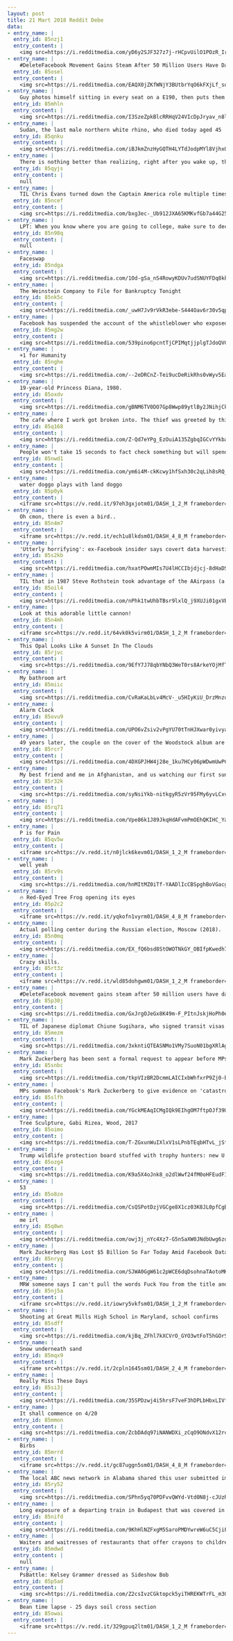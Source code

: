 ```yaml
---
layout: post
title: 21 Mart 2018 Reddit Debe
data:
- entry_name: |
  entry_id: 85nzj1
  entry_content: |
    <img src=https://i.redditmedia.com/yD6y2SJF327z7j-rHCpvUilO1POzR_IrM6w07jktmV8.jpg?fm=jpg&s=909520f28ad6129f540fdba24da4374d frameborder=0>
- entry_name: |
    #DeleteFacebook Movement Gains Steam After 50 Million Users Have Data Leaked
  entry_id: 85osel
  entry_content: |
    <img src=https://i.redditmedia.com/EAQX0jZKfWNjY3BUtbrYqO6kFXjLf_sqWkj8xyMW9Wc.jpg?fm=jpg&s=f0a38018bb9b4af3d7889591bc7b804a frameborder=0>
- entry_name: |
    Guy photos himself sitting in every seat on a E190, then puts them all together
  entry_id: 85mhln
  entry_content: |
    <img src=https://i.redditmedia.com/I3SzeZpkBlcRRHqV24VIcDpJryav_n8lPDQeTTBVYrA.jpg?fm=jpg&s=66d3eb6b8d4924605d0333aa4cd401ee frameborder=0>
- entry_name: |
    Sudan, the last male northern white rhino, who died today aged 45
  entry_id: 85qnku
  entry_content: |
    <img src=https://i.redditmedia.com/iBJkmZnzHyGQTH4LYTdJodpMYl8VjhxQVXLDMSJnfMs.jpg?fm=jpg&s=523cf07be6079972a3feb9ffc0a86dc5 frameborder=0>
- entry_name: |
    There is nothing better than realizing, right after you wake up, that you won't have to face repercussions for the terrible choices you made in your dream.
  entry_id: 85qyjs
  entry_content: |
    null
- entry_name: |
    TIL Chris Evans turned down the Captain America role multiple times because of Anxiety, fear of a 10-movie commitment and the public spotlight. He went to therapy before taking the role
  entry_id: 85ncef
  entry_content: |
    <img src=https://i.redditmedia.com/bxg3ec-_Ub912JXA65KMKvfGb7a44G25hq5opQoZYmk.jpg?fm=jpg&s=f33aa9782532860fd010d8e42b922d1f frameborder=0>
- entry_name: |
    LPT: When you know where you are going to college, make sure to decline the others. People often end up on waitlists and the sooner that you decline the more likely they may be to get in. It could be their dream/reach school
  entry_id: 85n98q
  entry_content: |
    null
- entry_name: |
    Faceswap
  entry_id: 85ndga
  entry_content: |
    <img src=https://i.redditmedia.com/1Od-gSa_nS4RowyKDUv7udSNUYFDq8kkhDW2FBiFM1o.jpg?fm=jpg&s=3ec6f8b83acae1337e2867ac5de8205a frameborder=0>
- entry_name: |
    The Weinstein Company to File for Bankruptcy Tonight
  entry_id: 85nk5c
  entry_content: |
    <img src=https://i.redditmedia.com/_uwH7Jv9rVkR3ebe-S444Oav6r30v5qpW5xL2_WSSew.jpg?fm=jpg&s=2488ee2ac3dd05fcd2f5a5041e9b03fc frameborder=0>
- entry_name: |
    Facebook has suspended the account of the whistleblower who exposed Cambridge Analytica
  entry_id: 85mg2w
  entry_content: |
    <img src=https://i.redditmedia.com/539pino6pcntTjCPIMqtjjplgTJdoQVCcDy_e4QUy4M.jpg?fm=jpg&s=65b6c344c514d691b46cf2b429cc1484 frameborder=0>
- entry_name: |
    +1 for Humanity
  entry_id: 85nghe
  entry_content: |
    <img src=https://i.redditmedia.com/--2eDRCnZ-Tei9ucDeRikRhs0vWyv5Ea02lA1UDP9y4.gif?fm=jpg&s=e1f1c5f939cccdce6bab736ec7088ae8 frameborder=0>
- entry_name: |
    19-year-old Princess Diana, 1980.
  entry_id: 85oxdv
  entry_content: |
    <img src=https://i.redditmedia.com/gBNM6TV0DO7Gp8Wwp89ytlBy2JNihjCkyl3sNakM4GY.jpg?fm=jpg&s=1dff90a6b0565a8774786d7fbbe265bf frameborder=0>
- entry_name: |
    The cafe where I work got broken into. The thief was greeted by this note I left inside the register.
  entry_id: 85q168
  entry_content: |
    <img src=https://i.redditmedia.com/Z-Qd7eYPg_EzOuiA135ZgbqIGCvYYkbagKrKdDoL3Mw.png?fm=jpg&s=3d606d675306c06f8913eb80534f23cc frameborder=0>
- entry_name: |
    People won't take 15 seconds to fact check something but will spend 15 minutes to find out what kind of potato they are.
  entry_id: 85nwd1
  entry_content: |
    <img src=https://i.redditmedia.com/ym6i4M-ckKcwy1hfSxh30c2qLih8sRQ_slSo-CDsT10.jpg?fm=jpg&s=62b8e1093889313f904384dcda30a14b frameborder=0>
- entry_name: |
    water doggo plays with land doggo
  entry_id: 85p0yk
  entry_content: |
    <iframe src=https://v.redd.it/97eh3gxjotm01/DASH_1_2_M frameborder=0></iframe>
- entry_name: |
    Oh cmon, there is even a bird..
  entry_id: 85n4m7
  entry_content: |
    <iframe src=https://v.redd.it/ech1u8lkdsm01/DASH_4_8_M frameborder=0></iframe>
- entry_name: |
    'Utterly horrifying': ex-Facebook insider says covert data harvesting was routine.
  entry_id: 85s2kb
  entry_content: |
    <img src=https://i.redditmedia.com/hxatPOwmMIs7U4lHCCIbjdjcj-8dHaDSk6SkwIlLw_Q.jpg?fm=jpg&s=6ab5b36453ee78d0e58bd046aa66f63d frameborder=0>
- entry_name: |
    TIL that in 1987 Steve Rothstein took advantage of the AAirpass (a promotion by American Airlines that let people pay a one time $250,000 and have a lifetime of unlimited flights) and quit his job so he could fly continuously. This ended up costing the airline more than 21 million.
  entry_id: 85oil4
  entry_content: |
    <img src=https://i.redditmedia.com/nPhk1twUhbTBsr9lxlQ_j9XUJi01gxVBMU8aku6GUeI.jpg?fm=jpg&s=1cbe88bddb2dd6392940bf23b33298d8 frameborder=0>
- entry_name: |
    Look at this adorable little cannon!
  entry_id: 85n4mh
  entry_content: |
    <iframe src=https://v.redd.it/64vk0k5virm01/DASH_1_2_M frameborder=0></iframe>
- entry_name: |
    This Opal Looks Like A Sunset In The Clouds
  entry_id: 85rjvc
  entry_content: |
    <img src=https://i.redditmedia.com/9EfY7J78qbYNbQ3WeT0rs8ArkeYOjMfT9FI6YvB8KZk.jpg?fm=jpg&s=279072e29b04c8cb7cd2dc135549755b frameborder=0>
- entry_name: |
    My bathroom art
  entry_id: 85miic
  entry_content: |
    <img src=https://i.redditmedia.com/CvRaKaLbLv4McV-_u5HIyKiU_DrzMnzuFpiSsfpEVkw.jpg?fm=jpg&s=7d01d62c0b75d8c710af6ca3c7a66105 frameborder=0>
- entry_name: |
    Alarm Clock
  entry_id: 85ovu9
  entry_content: |
    <img src=https://i.redditmedia.com/UPO6vZsiv2vPgYU70tTnHJXwar0yivyaazv6PDWDDI0.jpg?fm=jpg&s=1ad6b3adf4d9c526e601af9e6601f8b2 frameborder=0>
- entry_name: |
    49 years later, the couple on the cover of the Woodstock album are still together.
  entry_id: 85rcr7
  entry_content: |
    <img src=https://i.redditmedia.com/4DXGPJHW4j28e_1ku7HCy06pWDwmUwPCmOv6QD8ozCk.jpg?fm=jpg&s=834e1675980938d2190f2b991616ede0 frameborder=0>
- entry_name: |
    My best friend and me in Afghanistan, and us watching our first sunset after retirement.
  entry_id: 85r32k
  entry_content: |
    <img src=https://i.redditmedia.com/syNsiYkb-nitkgyR5zVr95FMy6yvLCxv_c0qWL0yAUM.jpg?fm=jpg&s=3a23d768a5e79d93dc4cbd682fe2fc84 frameborder=0>
- entry_name: |
  entry_id: 85rq71
  entry_content: |
    <img src=https://i.redditmedia.com/Vpe86k1J89JkqHdAFvmPmOEhQKIHC_YaXTvPMMT-Syw.jpg?fm=jpg&s=3029930bfc854db9c359e782656f6f34 frameborder=0>
- entry_name: |
    P is for Pain
  entry_id: 85qv5w
  entry_content: |
    <iframe src=https://v.redd.it/n0jlck6kevm01/DASH_1_2_M frameborder=0></iframe>
- entry_name: |
    well yeah
  entry_id: 85rv9s
  entry_content: |
    <img src=https://i.redditmedia.com/hnMItMZ0iTf-YAADlIcCBSpghBoVGacg0yI7Sqmj5Do.jpg?fm=jpg&s=b32758f204b5db75cd9c4c75fa6c42c6 frameborder=0>
- entry_name: |
    🔥 Red-Eyed Tree Frog opening its eyes
  entry_id: 85p2c2
  entry_content: |
    <iframe src=https://v.redd.it/yqkofn1vyrm01/DASH_4_8_M frameborder=0></iframe>
- entry_name: |
    Actual polling center during the Russian election, Moscow (2018).
  entry_id: 85n0mq
  entry_content: |
    <img src=https://i.redditmedia.com/EX_fQ6bsd8StOWOTNkGY_OBIfpKwedh7LXpxvN5lBLI.jpg?fm=jpg&s=ef38d0e5405c6014b167d71b5015f178 frameborder=0>
- entry_name: |
    Crazy skills.
  entry_id: 85rt3z
  entry_content: |
    <iframe src=https://v.redd.it/wld85dohgwm01/DASH_1_2_M frameborder=0></iframe>
- entry_name: |
    #DeleteFacebook movement gains steam after 50 million users have data leaked
  entry_id: 85p30j
  entry_content: |
    <img src=https://i.redditmedia.com/GxJrgOJeGx8K49m-F_PItnJskjHoPh0eY-7kSXDavRA.jpg?fm=jpg&s=3fcdbcd7afce06718430011495b7fc10 frameborder=0>
- entry_name: |
    TIL of Japanese diplomat Chiune Sugihara, who signed transit visas in Lithuania for more than 6,000 Jews in 1940. He wrote visas for 18-20 hours every day, continuing to sign them through the window of a train and throw them into the crowd as he fled Lithuania.
  entry_id: 85mezm
  entry_content: |
    <img src=https://i.redditmedia.com/3xkntiQTEASNMo1VMy7SuoN01bgXRlAg--5HygUp4bQ.jpg?fm=jpg&s=1355ecc89e6f2a481d2279f352221252 frameborder=0>
- entry_name: |
    Mark Zuckerberg has been sent a formal request to appear before MPs and answer questions regarding a growing scandal about user data
  entry_id: 85snbc
  entry_content: |
    <img src=https://i.redditmedia.com/tkpVIzBR2DcmmLAICIxbWhfxrP9Zj0-bcXDbCjn2ils.jpg?fm=jpg&s=8ca387a170b19d67ad706c635595cd9f frameborder=0>
- entry_name: |
    MPs summon Facebook's Mark Zuckerberg to give evidence on 'catastrophic failures' of Cambridge Analytica data breach
  entry_id: 85slfh
  entry_content: |
    <img src=https://i.redditmedia.com/YGckMEAqICMgIQk9EIhgOM7ftpOJf39UWOXk0CaSjZQ.jpg?fm=jpg&s=a6ef6a152bcc0da15cc1262630858f03 frameborder=0>
- entry_name: |
    Tree Sculpture, Gabi Rizea, Wood, 2017
  entry_id: 85oimo
  entry_content: |
    <img src=https://i.redditmedia.com/T-ZGxunWuIXlxV1sLPnbTEqbHTvL_jSflYc10fBs4AE.jpg?fm=jpg&s=3294964527ed73aa9f501d1fa2b56738 frameborder=0>
- entry_name: |
    Trump wildlife protection board stuffed with trophy hunters: new U.S. advisory board created to help rewrite federal rules for importing the heads and hides of African elephants, lions and rhinos is stacked with trophy hunters, including some members with direct ties to Trump’s family
  entry_id: 85ozg4
  entry_content: |
    <img src=https://i.redditmedia.com/K9a5X4oJnk8_o2dlWwf24fM0oHFEudF16sF4LLH1RGU.jpg?fm=jpg&s=7e9dab2e1986142b64d411dbf7392c33 frameborder=0>
- entry_name: |
    53
  entry_id: 85o8ze
  entry_content: |
    <img src=https://i.redditmedia.com/CsQSPotDzjVGCge8X1cz03K8JL0pfCgB5HXPTh-CD9o.png?fm=jpg&s=5dea70d358bf1c0b1245c3cdde326998 frameborder=0>
- entry_name: |
    me irl
  entry_id: 85q8wn
  entry_content: |
    <img src=https://i.redditmedia.com/owj3j_nYc4Xz7-G5nSaXW0JNdbUwg6zousIKsuVr-1U.png?fm=jpg&s=149a684415a840c2cc63136401e74103 frameborder=0>
- entry_name: |
    Mark Zuckerberg Has Lost $5 Billion So Far Today Amid Facebook Data Controversy
  entry_id: 85nryg
  entry_content: |
    <img src=https://i.redditmedia.com/SJWA0GgW61c2pWCE6dqDsohnaTAotoMKIlyXVoOMiwM.jpg?fm=jpg&s=362dfe02e9a25800d0cc48adc750922d frameborder=0>
- entry_name: |
    MRW someone says I can't pull the words Fuck You from the title and put'em in the gif.
  entry_id: 85nj5a
  entry_content: |
    <iframe src=https://v.redd.it/iowry5vkfsm01/DASH_1_2_M frameborder=0></iframe>
- entry_name: |
    Shooting at Great Mills High School in Maryland, school confirms
  entry_id: 85sdff
  entry_content: |
    <img src=https://i.redditmedia.com/kjBq_ZFhl7kXCVrO_GYO3wtFoT5hGOrShPEmgHaRLkY.jpg?fm=jpg&s=63b5cc0e9ee62a9e5ede7c554432b31e frameborder=0>
- entry_name: |
    Snow underneath sand
  entry_id: 85mqx9
  entry_content: |
    <iframe src=https://v.redd.it/2cpln1645sm01/DASH_2_4_M frameborder=0></iframe>
- entry_name: |
    Really Miss These Days
  entry_id: 85si3j
  entry_content: |
    <img src=https://i.redditmedia.com/35SPDzwj4i5hrsF7veF3hDPLbHbxLIVfxc28XmENjkA.jpg?fm=jpg&s=9fd3e92bccde3a1cb51ecd642d7ee665 frameborder=0>
- entry_name: |
    It shall commence on 4/20
  entry_id: 85mmon
  entry_content: |
    <img src=https://i.redditmedia.com/ZcbDAdq97iNANWDXi_zCqO9ONdvX12rcfqd0f1TZGEQ.jpg?fm=jpg&s=14594693899253dcef56a7cb4a7d74dc frameborder=0>
- entry_name: |
    Birbs
  entry_id: 85mrrd
  entry_content: |
    <iframe src=https://v.redd.it/gc87uggn5sm01/DASH_4_8_M frameborder=0></iframe>
- entry_name: |
    The local ABC news network in Alabama shared this user submitted image of enormous hail from last night.
  entry_id: 85ry52
  entry_content: |
    <img src=https://i.redditmedia.com/SPhn5yq70PDFvvQWYd-Vtd0N8j-cJUzRo-ko1KzvX4M.jpg?fm=jpg&s=4317009bcd19981ecc956fa60c5b6396 frameborder=0>
- entry_name: |
    Long exposure of a departing train in Budapest that was covered in 30,000 LED lights
  entry_id: 85nifd
  entry_content: |
    <img src=https://i.redditmedia.com/9KhHlNZFxgM5SaroPMDYwreW6uC5CjiFa4mZBaH-Jq0.jpg?fm=jpg&s=3604f751651f7b9f4cfe6ae4a8de60a8 frameborder=0>
- entry_name: |
    Waiters and waitresses of restaurants that offer crayons to children, what’s the weirdest thing you’ve seen a child draw?
  entry_id: 85mdwd
  entry_content: |
    null
- entry_name: |
    PsBattle: Kelsey Grammer dressed as Sideshow Bob
  entry_id: 85p5ad
  entry_content: |
    <img src=https://i.redditmedia.com/Z2csIvzCGktopck5yiTHREKWTrFL_m30i1NHLeRVPRs.jpg?fm=jpg&s=4a0b7f522a5d8d048a9b42dc1305ad15 frameborder=0>
- entry_name: |
    Bean time lapse - 25 days soil cross section
  entry_id: 85owai
  entry_content: |
    <iframe src=https://v.redd.it/329gpuq2ltm01/DASH_1_2_M frameborder=0></iframe>
---
```

